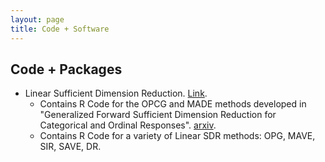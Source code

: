```yaml
---
layout: page
title: Code + Software 
---
```


Code + Packages
---
* Linear Sufficient Dimension Reduction. [Link](https://github.com/HarrisQ/linearsdr).
  * Contains R Code for the OPCG and MADE methods developed in "Generalized Forward Sufficient Dimension Reduction for Categorical and Ordinal Responses". [arxiv](https://arxiv.org/abs/2102.06002).
  * Contains R Code for a variety of Linear SDR methods: OPG, MAVE, SIR, SAVE, DR.